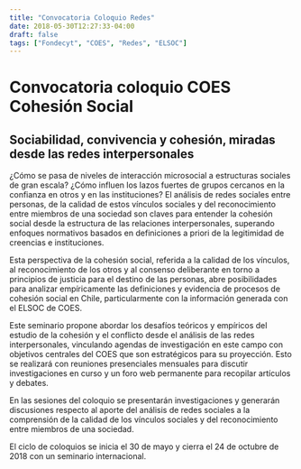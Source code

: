 ```yaml
---
title: "Convocatoria Coloquio Redes"
date: 2018-05-30T12:27:33-04:00
draft: false
tags: ["Fondecyt", "COES", "Redes", "ELSOC"]
---
```


# Convocatoria coloquio COES Cohesión Social

## Sociabilidad, convivencia y cohesión, miradas desde las redes interpersonales

¿Cómo se pasa de niveles de interacción microsocial a estructuras sociales de gran escala? ¿Cómo influen los lazos fuertes de grupos cercanos en la confianza en otros y en las instituciones? El análisis de redes sociales entre personas, de la calidad de estos vínculos sociales y del reconocimiento entre miembros de una sociedad son claves para entender la cohesión social desde la estructura de las relaciones interpersonales, superando enfoques normativos basados en definiciones a priori de la legitimidad de creencias e instituciones. 

Esta perspectiva de la cohesión social, referida a la calidad de los vínculos, al reconocimiento de los otros y al consenso deliberante en torno a principios de justicia para el destino de las personas, abre posibilidades para analizar empíricamente las definiciones y evidencia de procesos de cohesión social en Chile, particularmente con la información generada con el ELSOC de COES. 

Este seminario propone abordar los desafíos teóricos y empíricos del estudio de la cohesión y el conflicto desde el análisis de las redes interpersonales, vinculando agendas de investigación en este campo con objetivos centrales del COES que son estratégicos para su proyección. Esto se realizará con reuniones presenciales mensuales para discutir investigaciones en curso y un foro web permanente para recopilar artículos y debates. 

En las sesiones del coloquio se presentarán investigaciones y generarán discusiones respecto al aporte del análisis de redes sociales a la comprensión de la calidad de los vínculos sociales y del reconocimiento entre miembros de una sociedad.

El ciclo de coloquios se inicia el 30 de mayo y cierra el 24 de octubre de 2018 con un seminario internacional. 
